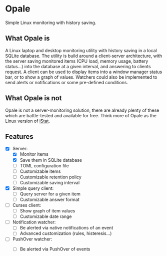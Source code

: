 Opale
=====


Simple Linux monitoring with history saving.


What Opale is
-------------

A Linux laptop and desktop monitoring utility with history saving in a local
SQLite database. The utility is build around a client-server architecture, with
the server saving monitored items (CPU load, memory usage, battery status...)
into the database at a given interval, and answering to clients request. A
client can be used to display items into a window manager status bar, or to
show a graph of values. Watchers could also be implemented to send alerts or
notifications or some pre-defined conditions.


What Opale is not
-----------------

Opale is not a server-monitoring solution, there are already plenty of these
which are battle-tested and available for free. Think more of Opale as the
Linux version of [iStat][istat].


Features
--------

- [X] Server:
  - [X] Monitor items
  - [X] Save them in SQLite database
  - [ ] TOML configuration file
  - [ ] Customizable items
  - [ ] Customizable retention policy
  - [ ] Customizable saving interval
- [X] Simple query client:
  - [ ] Query server for a given item
  - [ ] Customizable answer format
- [ ] Curses client:
  - [ ] Show graph of item values
  - [ ] Customizable date range
- [ ] Notification watcher:
  - [ ] Be alerted via native notifications of an event
  - [ ] Advanced customization (rules, histeresis...)
- [ ] PushOver watcher:
  - [ ] Be alerted via PushOver of events


[istat]: https://bjango.com/mac/istatmenus/
